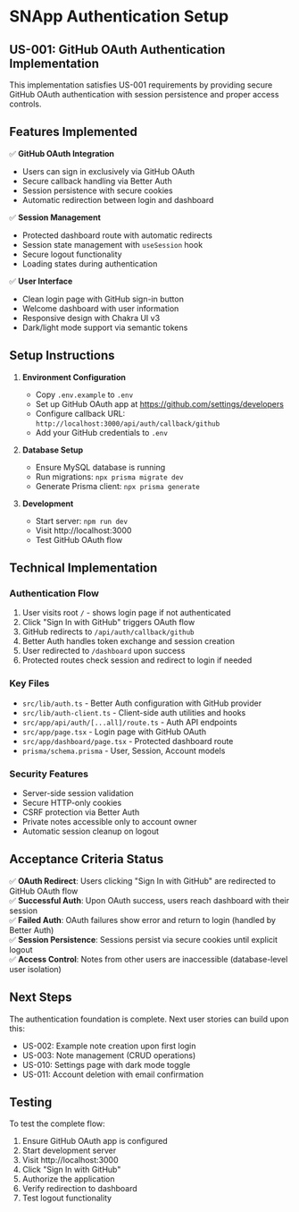 # SNApp Authentication Setup

## US-001: GitHub OAuth Authentication Implementation

This implementation satisfies US-001 requirements by providing secure GitHub OAuth authentication with session persistence and proper access controls.

## Features Implemented

✅ **GitHub OAuth Integration**

- Users can sign in exclusively via GitHub OAuth
- Secure callback handling via Better Auth
- Session persistence with secure cookies
- Automatic redirection between login and dashboard

✅ **Session Management**

- Protected dashboard route with automatic redirects
- Session state management with `useSession` hook
- Secure logout functionality
- Loading states during authentication

✅ **User Interface**

- Clean login page with GitHub sign-in button
- Welcome dashboard with user information
- Responsive design with Chakra UI v3
- Dark/light mode support via semantic tokens

## Setup Instructions

1. **Environment Configuration**
   - Copy `.env.example` to `.env`
   - Set up GitHub OAuth app at https://github.com/settings/developers
   - Configure callback URL: `http://localhost:3000/api/auth/callback/github`
   - Add your GitHub credentials to `.env`

2. **Database Setup**
   - Ensure MySQL database is running
   - Run migrations: `npx prisma migrate dev`
   - Generate Prisma client: `npx prisma generate`

3. **Development**
   - Start server: `npm run dev`
   - Visit http://localhost:3000
   - Test GitHub OAuth flow

## Technical Implementation

### Authentication Flow

1. User visits root `/` - shows login page if not authenticated
2. Click "Sign In with GitHub" triggers OAuth flow
3. GitHub redirects to `/api/auth/callback/github`
4. Better Auth handles token exchange and session creation
5. User redirected to `/dashboard` upon success
6. Protected routes check session and redirect to login if needed

### Key Files

- `src/lib/auth.ts` - Better Auth configuration with GitHub provider
- `src/lib/auth-client.ts` - Client-side auth utilities and hooks
- `src/app/api/auth/[...all]/route.ts` - Auth API endpoints
- `src/app/page.tsx` - Login page with GitHub OAuth
- `src/app/dashboard/page.tsx` - Protected dashboard route
- `prisma/schema.prisma` - User, Session, Account models

### Security Features

- Server-side session validation
- Secure HTTP-only cookies
- CSRF protection via Better Auth
- Private notes accessible only to account owner
- Automatic session cleanup on logout

## Acceptance Criteria Status

✅ **OAuth Redirect**: Users clicking "Sign In with GitHub" are redirected to GitHub OAuth flow  
✅ **Successful Auth**: Upon OAuth success, users reach dashboard with their session  
✅ **Failed Auth**: OAuth failures show error and return to login (handled by Better Auth)  
✅ **Session Persistence**: Sessions persist via secure cookies until explicit logout  
✅ **Access Control**: Notes from other users are inaccessible (database-level user isolation)

## Next Steps

The authentication foundation is complete. Next user stories can build upon this:

- US-002: Example note creation upon first login
- US-003: Note management (CRUD operations)
- US-010: Settings page with dark mode toggle
- US-011: Account deletion with email confirmation

## Testing

To test the complete flow:

1. Ensure GitHub OAuth app is configured
2. Start development server
3. Visit http://localhost:3000
4. Click "Sign In with GitHub"
5. Authorize the application
6. Verify redirection to dashboard
7. Test logout functionality
